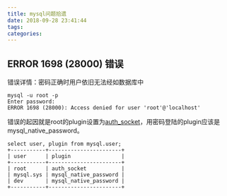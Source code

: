 ```yaml
---
title: mysql问题拾遗
date: 2018-09-28 23:41:44
tags:
categories:
---
```

## ERROR 1698 (28000) 错误
错误详情：密码正确时用户依旧无法经如数据库中
```shell
mysql -u root -p
Enter password: 
ERROR 1698 (28000): Access denied for user 'root'@'localhost'
``` 
错误的起因就是root的plugin设置为[auth_socket](https://dev.mysql.com/doc/dev/mysql-server/latest/auth__socket_8cc.html)，用密码登陆的plugin应该是mysql_native_password。
```shell
select user, plugin from mysql.user;
+-----------+-----------------------+
| user      | plugin                |
+-----------+-----------------------+
| root      | auth_socket           |
| mysql.sys | mysql_native_password |
| dev       | mysql_native_password |
+-----------+-----------------------+
```